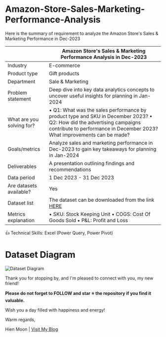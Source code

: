 # Amazon-Store-Sales-Marketing-Performance-Analysis
Here is the summary of requirement to analyze the Amazon Store's Sales &amp; Marketing Performance in Dec-2023

|      | Amazon Store's Sales & Marketing Performance Analysis in Dec-2023                          |
|---------------|--------------------------------------|
| Industry | E-commerce | 
| Product type | Gift products | 
| Department | Sale & Marketing | 
| Problem statement | Deep dive into key data analytics concepts to uncover useful insights for planning in Jan-2024 | 
| What are you solving for? | • Q1: What was the sales performance by product type and SKU in December 2023? • Q2: How did the advertising campaigns contribute to performance in December 2023? What improvements can be made? | 
| Goals/metrics | Analyze sales and marketing performance in Dec-2023 to gain key takeaways for planning in Jan-2024 | 
| Deliverables | A presentation outlining findings and recommendations | 
| Data period | 1 Dec 2023 - 31 Dec 2023 | 
| Are datasets available? | Yes | 
| Dataset list | The dataset can be downloaded from the link [HERE]() |
| Metrics explanation | • SKU: Stock Keeping Unit • COGS: Cost Of Goods Sold • P&L: Profit and Loss |

👍 Technical Skills: Excel (Power Query, Power Pivot)

# Dataset Diagram
![Dataset Diagram](https://github.com/user-attachments/assets/a7e1627b-4885-4ab9-9442-7488837d1618)






Thank you for stopping by, and I'm pleased to connect with you, my new friend!

**Please do not forget to FOLLOW and star ⭐ the repository if you find it valuable.**

Wish you a day filled with happiness and energy!

Warm regards,

Hien Moon | [Visit My Blog](https://hienmoon.com/?utm_source=github&utm_medium=readme)
